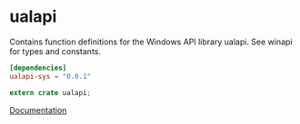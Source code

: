 # ualapi #
Contains function definitions for the Windows API library ualapi. See winapi for types and constants.

```toml
[dependencies]
ualapi-sys = "0.0.1"
```

```rust
extern crate ualapi;
```

[Documentation](https://retep998.github.io/doc/ualapi/)
